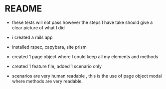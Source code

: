# README
 
 * these tests will not pass however the steps I have take should give a clear picture of what I did
 
 * i created a rails app
 * installed rspec, capybara, site prism 
 * created 1 page object where I could keep all my elements and methods 
 * created 1 feature file, added 1 scenario only 
 * scenarios are very human readable , this is the use of page object modal where methods are very readable. 
 
 
